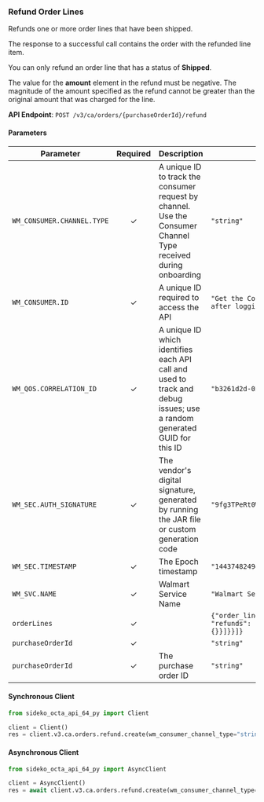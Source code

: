 
### Refund Order Lines <a name="create"></a>

Refunds one or more order lines that have been shipped.

The response to a successful call contains the order with the refunded line item.

You can only refund an order line that has a status of **Shipped**.

The value for the **amount** element in the refund must be negative. The magnitude of the amount specified as the refund cannot be greater than the original amount that was charged for the line.

**API Endpoint**: `POST /v3/ca/orders/{purchaseOrderId}/refund`

#### Parameters

| Parameter | Required | Description | Example |
|-----------|:--------:|-------------|--------|
| `WM_CONSUMER.CHANNEL.TYPE` | ✓ | A unique ID to track the consumer request by channel. Use the Consumer Channel Type received during onboarding | `"string"` |
| `WM_CONSUMER.ID` | ✓ | A unique ID required to access the API | `"Get the Consumer ID from Developer Center after logging in"` |
| `WM_QOS.CORRELATION_ID` | ✓ | A unique ID which identifies each API call and used to track and debug issues; use a random generated GUID for this ID | `"b3261d2d-028a-4ef7-8602-633c23200af6"` |
| `WM_SEC.AUTH_SIGNATURE` | ✓ | The vendor's digital signature, generated by running the JAR file or custom generation code | `"9fg3TPeRt0WSGbXNGGj4kSQ9L6PMBX.....9Zj5aDyg="` |
| `WM_SEC.TIMESTAMP` | ✓ | The Epoch timestamp | `"1443748249449"` |
| `WM_SVC.NAME` | ✓ | Walmart Service Name | `"Walmart Service Name"` |
| `orderLines` | ✓ |  | `{"order_line": [{"line_number": "string", "refunds": {"refund": [{"refund_charges": {}}]}}]}` |
| `purchaseOrderId` | ✓ |  | `"string"` |
| `purchaseOrderId` | ✓ | The purchase order ID | `"string"` |

#### Synchronous Client

```python
from sideko_octa_api_64_py import Client

client = Client()
res = client.v3.ca.orders.refund.create(wm_consumer_channel_type="string", wm_consumer_id="Get the Consumer ID from Developer Center after logging in", wm_qos_correlation_id="b3261d2d-028a-4ef7-8602-633c23200af6", wm_sec_auth_signature="9fg3TPeRt0WSGbXNGGj4kSQ9L6PMBX.....9Zj5aDyg=", wm_sec_timestamp="1443748249449", wm_svc_name="Walmart Service Name", order_lines={"order_line": [{"line_number": "string", "refunds": {"refund": [{"refund_charges": {}}]}}]}, purchase_order_id="string", purchase_order_id="string")
```

#### Asynchronous Client

```python
from sideko_octa_api_64_py import AsyncClient

client = AsyncClient()
res = await client.v3.ca.orders.refund.create(wm_consumer_channel_type="string", wm_consumer_id="Get the Consumer ID from Developer Center after logging in", wm_qos_correlation_id="b3261d2d-028a-4ef7-8602-633c23200af6", wm_sec_auth_signature="9fg3TPeRt0WSGbXNGGj4kSQ9L6PMBX.....9Zj5aDyg=", wm_sec_timestamp="1443748249449", wm_svc_name="Walmart Service Name", order_lines={"order_line": [{"line_number": "string", "refunds": {"refund": [{"refund_charges": {}}]}}]}, purchase_order_id="string", purchase_order_id="string")
```
